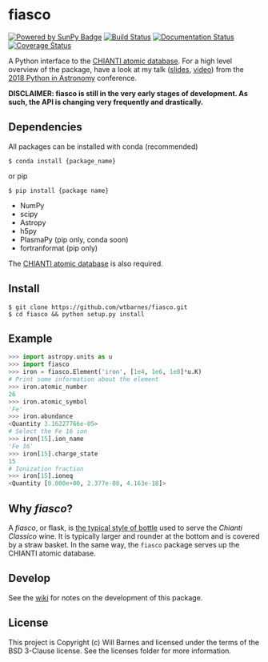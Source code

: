 # fiasco
[![Powered by SunPy Badge]( http://img.shields.io/badge/powered%20by-SunPy-orange.svg?style=flat)](http://www.sunpy.org)
[![Build Status](https://travis-ci.org/wtbarnes/fiasco.svg?branch=master)](https://travis-ci.org/wtbarnes/fiasco)
[![Documentation Status](https://readthedocs.org/projects/fiasco/badge/?version=latest)](http://fiasco.readthedocs.io/en/latest/?badge=latest)
[![Coverage Status](https://coveralls.io/repos/github/wtbarnes/fiasco/badge.svg?branch=master&service=github)](https://coveralls.io/github/wtbarnes/fiasco?branch=master&service=github)

A Python interface to the [CHIANTI atomic database](http://www.chiantidatabase.org/). For a high level 
overview of the package, have a look at my talk ([slides](https://zenodo.org/record/1249002), [video](https://youtu.be/7_Nr700kBME)) from 
the [2018 Python in Astronomy](http://openastronomy.org/pyastro/2018/) conference. 

**DISCLAIMER: fiasco is still in the very early stages of development. As such, the API is changing very frequently and drastically.**

## Dependencies
All packages can be installed with conda (recommended)

```shell
$ conda install {package_name}
```

or pip

```
$ pip install {package name}
```

* NumPy
* scipy
* Astropy
* h5py
* PlasmaPy (pip only, conda soon)
* fortranformat (pip only)

The [CHIANTI atomic database](http://www.chiantidatabase.org/chianti_download.html) is also required.

## Install
```shell
$ git clone https://github.com/wtbarnes/fiasco.git
$ cd fiasco && python setup.py install
```

## Example
```python
>>> import astropy.units as u
>>> import fiasco
>>> iron = fiasco.Element('iron', [1e4, 1e6, 1e8]*u.K)
# Print some information about the element
>>> iron.atomic_number
26
>>> iron.atomic_symbol
'Fe'
>>> iron.abundance
<Quantity 3.16227766e-05>
# Select the Fe 16 ion
>>> iron[15].ion_name
'Fe 16'
>>> iron[15].charge_state
15
# Ionization fraction
>>> iron[15].ioneq
<Quantity [0.000e+00, 2.377e-08, 4.163e-18]>
```

## Why *fiasco*?
A *fiasco*, or flask, is [the typical style of bottle](https://en.wikipedia.org/wiki/Fiasco_(bottle)) used to serve the *Chianti Classico* wine. It is typically larger and rounder at the bottom and is covered by a straw basket. In the same way, the `fiasco` package serves up the CHIANTI atomic database.

## Develop
See the [wiki](https://github.com/wtbarnes/fiasco/wiki) for notes on the development of this package.

## License
This project is Copyright (c) Will Barnes and licensed under the terms of the BSD 3-Clause license. See the licenses folder for more information.
